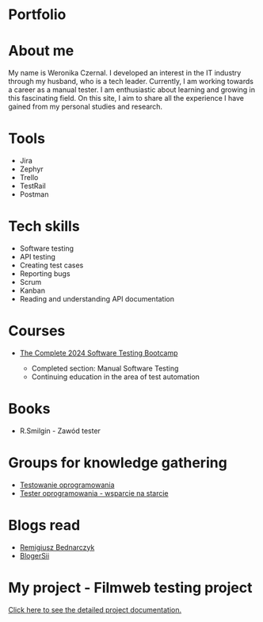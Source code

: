 # Portfolio
# About me 
My name is Weronika Czernal. I developed an interest in the IT industry through my husband, who is a tech leader. Currently, I am working towards a career as a manual tester. I am enthusiastic about learning and growing in this fascinating field. On this site, I aim to share all the experience I have gained from my personal studies and research.
# Tools 
* Jira 
* Zephyr
* Trello
* TestRail
* Postman
# Tech skills 
* Software testing
* API testing
* Creating test cases
* Reporting bugs
* Scrum
* Kanban
* Reading and understanding API documentation
# Courses 
* [The Complete 2024 Software Testing Bootcamp](https://www.udemy.com/course/testerbootcamp/?couponCode=24T3MT53024#instructor-1)

  * Completed section: Manual Software Testing
  * Continuing education in the area of test automation
# Books
* R.Smilgin - Zawód tester
# Groups for knowledge gathering
* [Testowanie oprogramowania](https://www.facebook.com/groups/TestowanieOprogramowania)
* [Tester oprogramowania - wsparcie na starcie](https://www.facebook.com/groups/testeroprogramowania)
# Blogs read 
* [Remigiusz Bednarczyk](https://remigiuszbednarczyk.pl/)
* [BlogerSii](https://sii.pl/blog)
# My project - Filmweb testing project
[Click here to see the detailed project documentation.](https://github.com/weronikaczernal/portfolio/blob/main/myproject.md)
